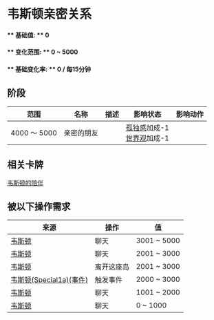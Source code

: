 # 韦斯顿亲密关系  
#### ** 基础值: ** 0   
#### ** 变化范围: ** 0 ~ 5000  
#### ** 基础变化率: ** 0 / 每15分钟  
## 阶段  
范围  |  名称  |  描述  |  影响状态  |  影响动作  
----  |  ----  |  ----  |  ----  |  ----  
4000 ～ 5000  |  亲密的朋友  |    |  [孤独感](Loneliness.md)加成-1<br>[世界观](Structure.md)加成-1  |    
## 相关卡牌  
[韦斯顿的陪伴](WestonCompany.md)  
## 被以下操作需求  
来源  |  操作  |  值  
----  |  ----  |  ----  
[韦斯顿](Weston.md)  |  聊天  |  3001 ~ 5000  
[韦斯顿](Weston.md)  |  聊天  |  2001 ~ 3000  
[韦斯顿](Weston.md)  |  离开这座岛  |  2001 ~ 3000  
[韦斯顿(Special1a)(事件)](Event_WestonSpecial1a.md)  |  触发事件  |  2000 ~ 3000  
[韦斯顿](Weston.md)  |  聊天  |  1001 ~ 2000  
[韦斯顿](Weston.md)  |  聊天  |  0 ~ 1000  
